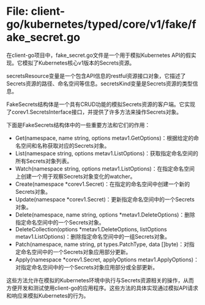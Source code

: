 # File: client-go/kubernetes/typed/core/v1/fake/fake_secret.go

在client-go项目中，fake_secret.go文件是一个用于模拟Kubernetes API的假实现。它模拟了Kubernetes核心v1版本的Secrets资源。

secretsResource变量是一个包含API信息的restful资源接口对象，它描述了Secrets资源的路径、命名空间等信息。secretsKind变量是Secrets资源的类型信息。

FakeSecrets结构体是一个具有CRUD功能的模拟Secrets资源的客户端。它实现了corev1.SecretsInterface接口，并提供了许多方法来操作Secrets对象。

下面是FakeSecrets结构体中的一些重要方法和它们的作用：

- Get(namespace, name string, options metav1.GetOptions)：根据给定的命名空间和名称获取对应的Secrets对象。
- List(namespace string, options metav1.ListOptions)：获取指定命名空间的所有Secrets对象列表。
- Watch(namespace string, options metav1.ListOptions)：在指定命名空间上创建一个用于观察Secrets对象变化的watcher。
- Create(namespace *corev1.Secret)：在指定的命名空间中创建一个新的Secrets对象。
- Update(namespace *corev1.Secret)：更新指定命名空间中的一个Secrets对象。
- Delete(namespace, name string, options *metav1.DeleteOptions)：删除指定命名空间中的一个Secrets对象。
- DeleteCollection(options *metav1.DeleteOptions, listOptions metav1.ListOptions)：删除指定命名空间中的一组Secrets对象。
- Patch(namespace, name string, pt types.PatchType, data []byte)：对指定命名空间中的一个Secrets对象应用部分更新。
- Apply(namespace *corev1.Secret, applyOptions metav1.ApplyOptions)：对指定命名空间中的一个Secrets对象应用部分或全部更新。

这些方法允许在模拟的Kubernetes环境中执行与Secrets资源相关的操作，从而方便开发和测试使用client-go的应用程序。这些方法的具体实现通过模拟API请求和响应来模拟Kubernetes的行为。

